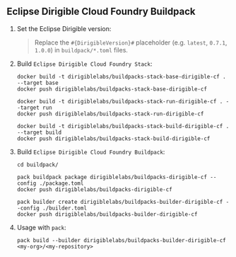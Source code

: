 ## Eclipse Dirigible Cloud Foundry Buildpack

1. Set the Eclipse Dirigible version:
    > Replace the `#{DirigibleVersion}#` placeholder (e.g. `latest`, `0.7.1`, `1.0.0`) in `buildpack/*.toml` files.

1. Build `Eclipse Dirigible Cloud Foundry Stack`:

    ```
    docker build -t dirigiblelabs/buildpacks-stack-base-dirigible-cf . --target base
    docker push dirigiblelabs/buildpacks-stack-base-dirigible-cf

    docker build -t dirigiblelabs/buildpacks-stack-run-dirigible-cf . --target run
    docker push dirigiblelabs/buildpacks-stack-run-dirigible-cf

    docker build -t dirigiblelabs/buildpacks-stack-build-dirigible-cf . --target build
    docker push dirigiblelabs/buildpacks-stack-build-dirigible-cf
    ```

1. Build `Eclipse Dirigible Cloud Foundry Buildpack`:

    ```
    cd buildpack/

    pack buildpack package dirigiblelabs/buildpacks-dirigible-cf --config ./package.toml
    docker push dirigiblelabs/buildpacks-dirigible-cf

    pack builder create dirigiblelabs/buildpacks-builder-dirigible-cf --config ./builder.toml
    docker push dirigiblelabs/buildpacks-builder-dirigible-cf
    ```

1. Usage with `pack`:

    ```
    pack build --builder dirigiblelabs/buildpacks-builder-dirigible-cf <my-org>/<my-repository>
    ```
